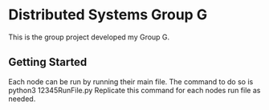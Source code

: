 # Distributed Systems Group G

This is the group project developed my Group G.

## Getting Started

Each node can be run by running their main file. The command to do so is python3 12345RunFile.py
Replicate this command for each nodes run file as needed.

